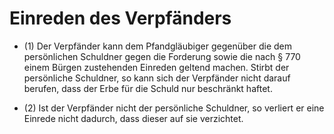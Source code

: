 # Einreden des Verpfänders

- (1) Der Verpfänder kann dem Pfandgläubiger gegenüber die dem persönlichen Schuldner gegen die Forderung sowie die nach § 770 einem Bürgen zustehenden Einreden geltend machen. Stirbt der persönliche Schuldner, so kann sich der Verpfänder nicht darauf berufen, dass der Erbe für die Schuld nur beschränkt haftet.

- (2) Ist der Verpfänder nicht der persönliche Schuldner, so verliert er eine Einrede nicht dadurch, dass dieser auf sie verzichtet.

